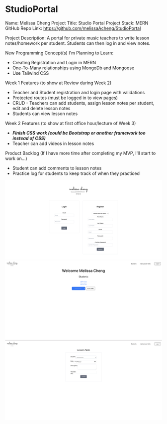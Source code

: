 # StudioPortal

Name: Melissa Cheng
Project Title: Studio Portal
Project Stack: MERN
GitHub Repo Link: https://github.com/melissaAcheng/StudioPortal

Project Description: A portal for private music teachers to write lesson notes/homework per student. Students can then log in and view notes.

New Programming Concept(s) I'm Planning to Learn:

- Creating Registration and Login in MERN
- One-To-Many relationships using MongoDb and Mongoose
- Use Tailwind CSS

Week 1 Features (to show at Review during Week 2)

- Teacher and Student registration and login page with validations
- Protected routes (must be logged in to view pages)
- CRUD - Teachers can add students, assign lesson notes per student, edit and delete lesson notes
- Students can view lesson notes

Week 2 Features (to show at first office hour/lecture of Week 3)

- **_Finish CSS work (could be Bootstrap or another framework too instead of CSS)_**
- Teacher can add videos in lesson notes

Product Backlog (If I have more time after completing my MVP, I'll start to work on...)

- Student can add comments to lesson notes
- Practice log for students to keep track of when they practiced

![logreg](https://github.com/melissaAcheng/StudioPortal/blob/60d4659a095dcfd38a41c780769f3da9e299d04e/client/src/imgs/img1.png)
![logreg](https://github.com/melissaAcheng/StudioPortal/blob/60d4659a095dcfd38a41c780769f3da9e299d04e/client/src/imgs/img2.png)
![logreg](https://github.com/melissaAcheng/StudioPortal/blob/60d4659a095dcfd38a41c780769f3da9e299d04e/client/src/imgs/img3.png)
